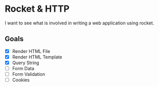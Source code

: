 # Rocket & HTTP

I want to see what is involved in writing a web application using rocket.

## Goals

- [x] Render HTML File
- [x] Render HTML Template
- [x] Query String
- [ ] Form Data
- [ ] Form Validation
- [ ] Cookies
